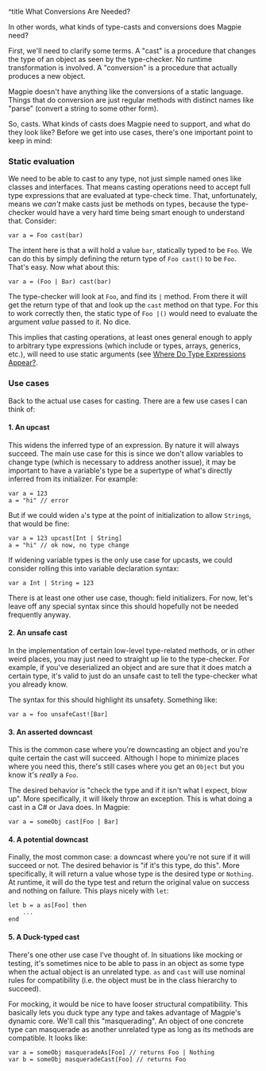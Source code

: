^title What Conversions Are Needed?

In other words, what kinds of type-casts and conversions does Magpie need?

First, we'll need to clarify some terms. A "cast" is a procedure that changes the type of an object as seen by the type-checker. No runtime transformation is involved. A "conversion" is a procedure that actually produces a new object. 

Magpie doesn't have anything like the conversions of a static language. Things that do conversion are just regular methods with distinct names like "parse" (convert a string to some other form).

So, casts. What kinds of casts does Magpie need to support, and what do they look like? Before we get into use cases, there's one important point to keep in mind:

### Static evaluation

We need to be able to cast to any type, not just simple named ones like classes
and interfaces. That means casting operations need to accept full type
expressions that are evaluated at type-check time. That, unfortunately, means we
*can't* make casts just be methods on types, because the type-checker would have
a very hard time being smart enough to understand that. Consider:

    var a = Foo cast(bar)

The intent here is that a will hold a value `bar`, statically typed to be `Foo`. We can do this by simply defining the return type of `Foo cast()` to be `Foo`. That's easy. Now what about this:

    var a = (Foo | Bar) cast(bar)

The type-checker will look at `Foo`, and find its `|` method. From there it will get the return type of that and look up the `cast` method on that type. For this to work correctly then, the static type of `Foo |()` would need to evaluate the argument *value* passed to it. No dice.

This implies that casting operations, at least ones general enough to apply to arbitrary type expressions (which include or types, arrays, generics, etc.), will need to use static arguments (see [Where Do Type Expressions Appear?](where-do-type-expressions-appear.html]).

### Use cases

Back to the actual use cases for casting. There are a few use cases I can think of:

#### 1. An upcast

This widens the inferred type of an expression. By nature it will always
succeed. The main use case for this is since we don't allow variables to change
type (which is necessary to address another issue), it may be important to have
a variable's type be a supertype of what's directly inferred from its
initializer. For example:

    var a = 123
    a = "hi" // error

But if we could widen `a`'s type at the point of initialization to allow
`String`s, that would be fine:

    var a = 123 upcast[Int | String]
    a = "hi" // ok now, no type change

If widening variable types is the only use case for upcasts, we could consider rolling this into variable declaration syntax:

    var a Int | String = 123

There is at least one other use case, though: field initializers. For now, let's leave off any special syntax since this should hopefully not be needed frequently anyway.

#### 2. An unsafe cast

In the implementation of certain low-level type-related methods, or in other weird places, you may just need to straight up lie to the type-checker. For example, if you've deserialized an object and are sure that it does match a certain type, it's valid to just do an unsafe cast to tell the type-checker what you already know.

The syntax for this should highlight its unsafety. Something like:

    var a = foo unsafeCast![Bar]

#### 3. An asserted downcast

This is the common case where you're downcasting an object and you're quite certain the cast will succeed. Although I hope to minimize places where you need this, there's still cases where you get an `Object` but you know it's *really* a `Foo`.

The desired behavior is "check the type and if it isn't what I expect, blow up". More specifically, it will likely throw an exception. This is what doing a cast in a C# or Java does. In Magpie:

    var a = someObj cast[Foo | Bar]

#### 4. A potential downcast

Finally, the most common case: a downcast where you're not sure if it will
succeed or not. The desired behavior is "if it's this type, do this". More
specifically, it will return a value whose type is the desired type or
`Nothing`. At runtime, it will do the type test and return the original value on
success and nothing on failure. This plays nicely with `let`:

    let b = a as[Foo] then
        ...
    end

#### 5. A Duck-typed cast

There's one other use case I've thought of. In situations like mocking or testing, it's sometimes nice to be able to pass in an object as some type when the actual object is an unrelated type. `as` and `cast` will use nominal rules for compatibility (i.e. the object must be in the class hierarchy to succeed). 

For mocking, it would be nice to have looser structural compatibility. This basically lets you duck type any type and takes advantage of Magpie's dynamic core. We'll call this "masquerading". An object of one concrete type can masquerade as another unrelated type as long as its methods are compatible. It looks like:

    var a = someObj masqueradeAs[Foo] // returns Foo | Nothing
    var b = someObj masqueradeCast[Foo] // returns Foo
